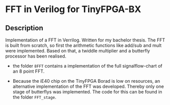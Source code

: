 # FFT in Verilog for TinyFPGA-BX

## Description

Implementation of a FFT in Verrilog. Written for my bachelor thesis. The FFT is built from scratch, so first the arithmetic functions like add/sub and mult were implemented. Based on that, a twiddle multiplier and a butterfly processor has been realised.

- the folder `8FFT` contains a implementation of the full signalflow-chart of an 8 point FFT.

- Because the iE40 chip on the TinyFPGA Borad is low on resources, an alternative implementation of the FFT was developed. Thereby only one stage of butterflys was implemented. The code for this can be found in the folder `FFT_stage`.